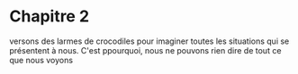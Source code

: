 # Chapitre 2

versons des larmes de crocodiles pour imaginer toutes les situations qui se présentent à nous. C'est ppourquoi, nous ne pouvons rien dire de tout ce que nous voyons

